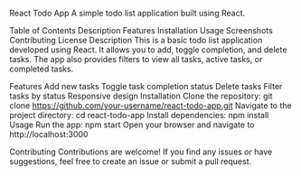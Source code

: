 React Todo App
A simple todo list application built using React.

Table of Contents
Description
Features
Installation
Usage
Screenshots
Contributing
License
Description
This is a basic todo list application developed using React. It allows you to add, toggle completion, and delete tasks. The app also provides filters to view all tasks, active tasks, or completed tasks.

Features
Add new tasks
Toggle task completion status
Delete tasks
Filter tasks by status
Responsive design
Installation
Clone the repository: git clone https://github.com/your-username/react-todo-app.git
Navigate to the project directory: cd react-todo-app
Install dependencies: npm install
Usage
Run the app: npm start
Open your browser and navigate to http://localhost:3000

Contributing
Contributions are welcome! If you find any issues or have suggestions, feel free to create an issue or submit a pull request.

